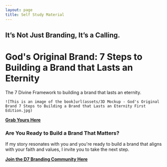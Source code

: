 ```yaml
---
layout: page
title: Self Study Material
---
```


## It’s Not Just Branding, It’s a Calling.

# God's Original Brand: 7 Steps to Building a Brand that Lasts an Eternity

The 7 Divine Framework to building a brand that lasts an eternity.

    ![This is an image of the book]url(assets/3D Mockup - God's Original Brand 7 Steps to Building a Brand that Lasts an Eternity First Edition.jpg)

**[Grab Yours Here](https://www.amazon.com/dp/B0FSZGTRQZ)**

### Are You Ready to Build a Brand That Matters?

If my story resonates with you and you're ready to build a brand that aligns with your faith and values, I invite you to take the next step.

**[Join the D7 Branding Community Here](https://whop.com/shockwave-be4d/the-divine-7-branding-toolkit/)**

